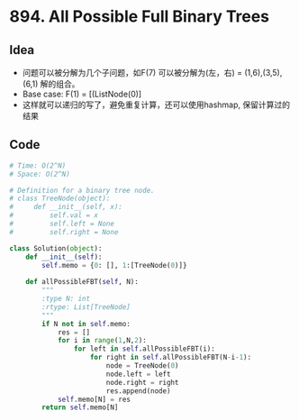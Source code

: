 # 894. All Possible Full Binary Trees


## Idea

* 问题可以被分解为几个子问题，如F(7) 可以被分解为(左，右) = (1,6),(3,5), (6,1) 解的组合。
* Base case: F(1) = [(ListNode(0)]
* 这样就可以递归的写了，避免重复计算，还可以使用hashmap, 保留计算过的结果

## Code 

```python
# Time: O(2^N) 
# Space: O(2^N)

# Definition for a binary tree node.
# class TreeNode(object):
#     def __init__(self, x):
#         self.val = x
#         self.left = None
#         self.right = None

class Solution(object):
    def __init__(self):
        self.memo = {0: [], 1:[TreeNode(0)]}
    
    def allPossibleFBT(self, N):
        """
        :type N: int
        :rtype: List[TreeNode]
        """
        if N not in self.memo:
            res = []
            for i in range(1,N,2):
                for left in self.allPossibleFBT(i):
                    for right in self.allPossibleFBT(N-i-1):
                        node = TreeNode(0)
                        node.left = left
                        node.right = right
                        res.append(node)
            self.memo[N] = res
        return self.memo[N] 
        
```